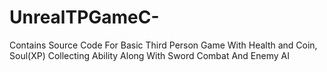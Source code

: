 # UnrealTPGameC-
Contains Source Code For Basic Third Person Game With Health and Coin, Soul(XP) Collecting Ability Along With Sword Combat And Enemy AI 

